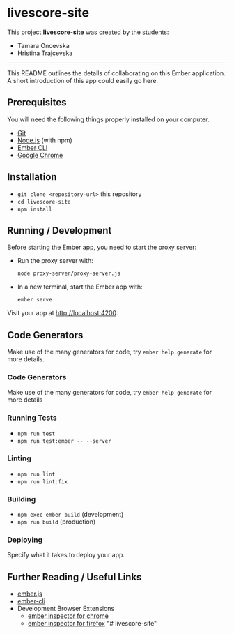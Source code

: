 # livescore-site

This project **livescore-site** was created by the students:

- Tamara Oncevska
- Hristina Trajcevska

---

This README outlines the details of collaborating on this Ember application.  
A short introduction of this app could easily go here.

## Prerequisites

You will need the following things properly installed on your computer.

- [Git](https://git-scm.com/)
- [Node.js](https://nodejs.org/) (with npm)
- [Ember CLI](https://cli.emberjs.com/release/)
- [Google Chrome](https://google.com/chrome/)

## Installation

- `git clone <repository-url>` this repository
- `cd livescore-site`
- `npm install`

## Running / Development

Before starting the Ember app, you need to start the proxy server:

- Run the proxy server with:
  ```bash
  node proxy-server/proxy-server.js
- In a new terminal, start the Ember app with:
  ```bash 
  ember serve
  ```
Visit your app at [http://localhost:4200](http://localhost:4200).

## Code Generators

Make use of the many generators for code, try `ember help generate` for more details.

### Code Generators

Make use of the many generators for code, try `ember help generate` for more details

### Running Tests

- `npm run test`
- `npm run test:ember -- --server`

### Linting

- `npm run lint`
- `npm run lint:fix`

### Building

- `npm exec ember build` (development)
- `npm run build` (production)

### Deploying

Specify what it takes to deploy your app.

## Further Reading / Useful Links

- [ember.js](https://emberjs.com/)
- [ember-cli](https://cli.emberjs.com/release/)
- Development Browser Extensions
  - [ember inspector for chrome](https://chrome.google.com/webstore/detail/ember-inspector/bmdblncegkenkacieihfhpjfppoconhi)
  - [ember inspector for firefox](https://addons.mozilla.org/en-US/firefox/addon/ember-inspector/)
"# livescore-site" 

